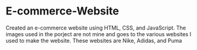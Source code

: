 # E-commerce-Website
Created an e-commerce website using HTML, CSS, and JavaScript. 
The images used in the porject are not mine and goes to the various 
websites I used to make the website. These websites are Nike, Adidas, and Puma

